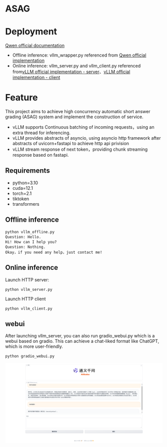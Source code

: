 # ASAG

# Deployment

[Qwen official documentation](https://github.com/QwenLM/Qwen?tab=readme-ov-file#deployment)

* Offline inference: vllm_wrapper.py referenced from [Qwen official implementation](https://github.com/QwenLM/Qwen/blob/main/examples/vllm_wrapper.py)
* Online inference: vllm_server.py and vllm_client.py referenced from[vLLM official implementation - server](https://github.com/vllm-project/vllm/blob/main/vllm/entrypoints/api_server.py)、[vLLM official implementation - client](https://github.com/vllm-project/vllm/blob/main/examples/api_client.py)

# Feature

This project aims to achieve high concurrency automatic short answer grading (ASAG) system and implement the construction of service.

* vLLM supports Continuous batching of incoming requests，using an extra thread for inferencing.
* vLLM provides abstracts of asyncio, using asyncio http framework after abstracts of uvicorn+fastapi to achieve http api privision
* vLLM stream response of next token，providing chunk streaming response based on fastapi.


## Requirements

- python=3.10
- cuda=12.1
- torch=2.1
- tiktoken
- transformers

## Offline inference

```
python vllm_offline.py
Question: Hello.
Hi! How can I help you?
Question: Nothing.
Okay，if you need any help，just contact me!
```

## Online inference


Launch HTTP server:
```
python vllm_server.py
```

Launch HTTP client
```
python vllm_client.py
```

## webui

After launching vllm_server, you can also run gradio_webui.py which is a webui based on gradio. This can achieve a chat-liked format like ChatGPT, which is more user-friendly.

```
python gradio_webui.py
```

![](webui.png)
